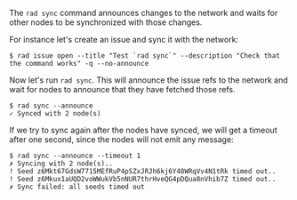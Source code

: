 The `rad sync` command announces changes to the network and waits for other
nodes to be synchronized with those changes.

For instance let's create an issue and sync it with the network:

```
$ rad issue open --title "Test `rad sync`" --description "Check that the command works" -q --no-announce
```

Now let's run `rad sync`. This will announce the issue refs to the network and
wait for nodes to announce that they have fetched those refs.

```
$ rad sync --announce
✓ Synced with 2 node(s)
```

If we try to sync again after the nodes have synced, we will get a timeout
after one second, since the nodes will not emit any message:

``` (fail)
$ rad sync --announce --timeout 1
✗ Syncing with 2 node(s)..
! Seed z6Mkt67GdsW7715MEfRuP4pSZxJRJh6kj6Y48WRqVv4N1tRk timed out..
! Seed z6Mkux1aUQD2voWWukVb5nNUR7thrHveQG4pDQua8nVhib7Z timed out..
✗ Sync failed: all seeds timed out
```
